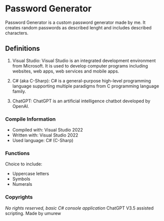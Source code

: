 # Password Generator
Password Generator is a custom password generator made by me.
It creates random passwords as described lenght and includes described characters.

## Definitions
1. Visual Studio: Visual Studio is an integrated development environment from Microsoft. It is used to develop computer programs including websites, web apps, web services and mobile apps.

2. C# (aka C-Sharp): C# is a general-purpose high-level programming language supporting multiple paradigms from C programming language family.

3. ChatGPT: ChatGPT is an artificial intelligence chatbot developed by OpenAI.

### Compile Information
- Compiled with: Visual Studio 2022
- Written with: Visual Studio 2022
- Used language: C# (C-Sharp)

### Functions
Choice to include:

- Uppercase letters
- Symbols
- Numerals

### Copyrights
*No rights reserved, basic C# console application*
ChatGPT V3.5 assisted scripting. Made by umurew
